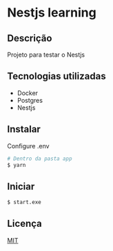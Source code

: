 # Nestjs learning

## Descrição

Projeto para testar o Nestjs

## Tecnologias utilizadas

- Docker
- Postgres
- Nestjs

## Instalar

Configure .env

```bash
# Dentro da pasta app
$ yarn
```

## Iniciar

```bash
$ start.exe
```

## Licença

[MIT](https://api.github.com/licenses/mit)
